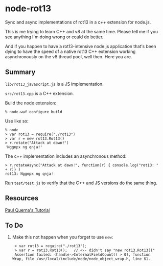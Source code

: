 node-rot13
==========

Sync and async implementations of rot13 in a c++ extension for node.js.

This is me trying to learn C++ and v8 at the same time.  Please tell me if you
see anything I'm doing wrong or could do better.

And if you happen to have a rot13-intensive node.js application that's been
dying to have the speed of a native rot13 C++ extension working asynchronously
on the v8 thread pool, well then.  Here you are.

Summary
-------

`lib/rot13_javascript.js` is a JS implementation.

`src/rot13.cpp` is a C++ extension.

Build the node extension:

    % node-waf configure build

Use like so:

    % node
    > var rot13 = require("./rot13")
    > var r = new rot13.Rot13()
    > r.rotate("Attack at dawn!")
    'Nggnpx ng qnja!'

The c++ implementation includes an asynchronous method:

    > r.rotateAsync("Attack at dawn!", function(r) { console.log("rot13: " + r)} )
    rot13: Nggnpx ng qnja!

Run `test/test.js` to verify that the C++ and JS versions do the same thing.

Resources
---------

[Paul Querna's Tutorial](https://www.cloudkick.com/blog/2010/aug/23/writing-nodejs-native-extensions/)

To Do
-----

1. Make this not happen when you forget to use `new`:

        > var rot13 = require("./rot13");
        > var r = rot13.Rot13();   // <-- didn't say "new rot13.Rot13()"
        Assertion failed: (handle->InternalFieldCount() > 0), function Wrap, file /usr/local/include/node/node_object_wrap.h, line 61.



